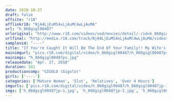 ```yaml
---
date: 2018-10-27
draft: false
affsite: "r18"
afflinkr18: "NjA4LjEuMS4xLjAuMC4wLjAuMA"
url: "h_860gigl00487"
urloriginal: "http://www.r18.com/videos/vod/movies/detail/-/id=h_860gigl00487"
urlfinal: "http://media.r18.com/track/NjA4LjEuMS4xLjAuMC4wLjAuMA/videos/vod/movies/detail/-/id=h_860gigl00487"
samplevid: "----"
title: "If You're Caught It Will Be The End Of Your Family!! My Wife's Young Sister (My Aunt) Is Excessively Beautiful And She's Luring My Dad And Me To Temptation And We Couldn't Resist Fucking Her"
mainimgurl: "pics.r18.com/digital/video/h_860gigl00487/h_860gigl00487ps.jpg"
mainimgs: "h_860gigl00487ps.jpg"
releasedate: "Apr. 27, 2018"
duration: 241
productioncomp: "GIGOLO (Gigolo)"
girls: ['----']
categories: ['Mature Woman', 'Slut', 'Relatives', 'Over 4 Hours']
imgurls: ['pics.r18.com/digital/video/h_860gigl00487/h_860gigl00487jp-1.jpg', 'pics.r18.com/digital/video/h_860gigl00487/h_860gigl00487jp-2.jpg', 'pics.r18.com/digital/video/h_860gigl00487/h_860gigl00487jp-3.jpg', 'pics.r18.com/digital/video/h_860gigl00487/h_860gigl00487jp-4.jpg', 'pics.r18.com/digital/video/h_860gigl00487/h_860gigl00487jp-5.jpg', 'pics.r18.com/digital/video/h_860gigl00487/h_860gigl00487jp-6.jpg', 'pics.r18.com/digital/video/h_860gigl00487/h_860gigl00487jp-7.jpg', 'pics.r18.com/digital/video/h_860gigl00487/h_860gigl00487jp-8.jpg', 'pics.r18.com/digital/video/h_860gigl00487/h_860gigl00487jp-9.jpg', 'pics.r18.com/digital/video/h_860gigl00487/h_860gigl00487jp-10.jpg', 'pics.r18.com/digital/video/h_860gigl00487/h_860gigl00487jp-11.jpg', 'pics.r18.com/digital/video/h_860gigl00487/h_860gigl00487jp-12.jpg', 'pics.r18.com/digital/video/h_860gigl00487/h_860gigl00487jp-13.jpg', 'pics.r18.com/digital/video/h_860gigl00487/h_860gigl00487jp-14.jpg', 'pics.r18.com/digital/video/h_860gigl00487/h_860gigl00487jp-15.jpg', 'pics.r18.com/digital/video/h_860gigl00487/h_860gigl00487jp-16.jpg', 'pics.r18.com/digital/video/h_860gigl00487/h_860gigl00487jp-17.jpg', 'pics.r18.com/digital/video/h_860gigl00487/h_860gigl00487jp-18.jpg', 'pics.r18.com/digital/video/h_860gigl00487/h_860gigl00487jp-19.jpg', 'pics.r18.com/digital/video/h_860gigl00487/h_860gigl00487jp-20.jpg']
imgs: ['h_860gigl00487jp-1.jpg', 'h_860gigl00487jp-2.jpg', 'h_860gigl00487jp-3.jpg', 'h_860gigl00487jp-4.jpg', 'h_860gigl00487jp-5.jpg', 'h_860gigl00487jp-6.jpg', 'h_860gigl00487jp-7.jpg', 'h_860gigl00487jp-8.jpg', 'h_860gigl00487jp-9.jpg', 'h_860gigl00487jp-10.jpg', 'h_860gigl00487jp-11.jpg', 'h_860gigl00487jp-12.jpg', 'h_860gigl00487jp-13.jpg', 'h_860gigl00487jp-14.jpg', 'h_860gigl00487jp-15.jpg', 'h_860gigl00487jp-16.jpg', 'h_860gigl00487jp-17.jpg', 'h_860gigl00487jp-18.jpg', 'h_860gigl00487jp-19.jpg', 'h_860gigl00487jp-20.jpg']
---
```

